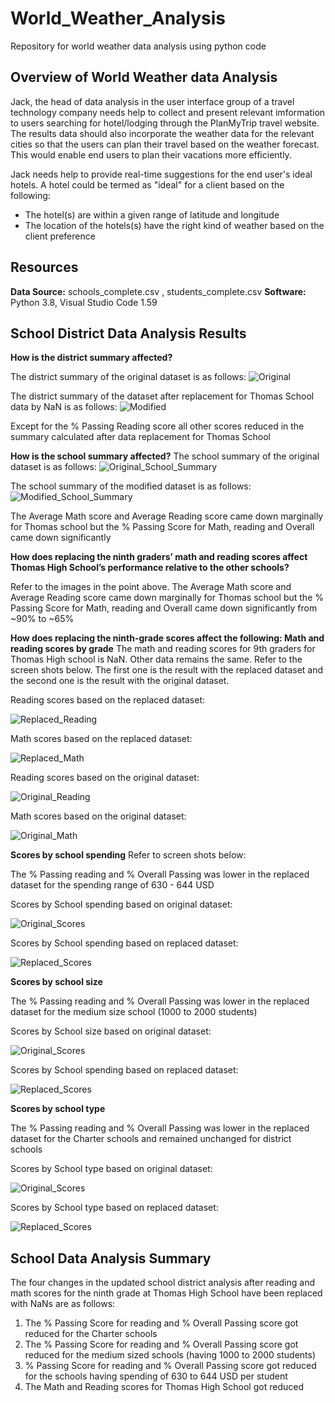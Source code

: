 # World_Weather_Analysis
Repository for world weather data analysis using python code

## Overview of World Weather data Analysis
Jack, the head of data analysis in the user interface group of a travel technology company needs help to collect and present relevant imformation to users searching for hotel/lodging through the PlanMyTrip travel website. The results data should also incorporate the weather data for the relevant cities so that the users can plan their travel based on the weather forecast. This would enable end users to plan their vacations more efficiently.  

Jack needs help to provide real-time suggestions for the end user's ideal hotels. A hotel could be termed as "ideal" for a client based on the following:

- The hotel(s) are within a given range of latitude and longitude
- The location of the hotels(s) have the right kind of weather based on the client preference

## Resources
**Data Source:** schools_complete.csv , students_complete.csv
**Software:** Python 3.8, Visual Studio Code 1.59

## School District Data Analysis Results

**How is the district summary affected?**

The district summary of the original dataset is as follows:
![Original](/Images/DistrictSummary_Original.png)

The district summary of the dataset after replacement for Thomas School data by NaN is as follows:
![Modified](/Images/DistrictSummary_AfterReplacement.png)

Except for the % Passing Reading score all other scores reduced in the summary calculated after data replacement for Thomas School

**How is the school summary affected?**
The school summary of the original dataset is as follows:
![Original_School_Summary](/Images/SchoolSummary_Original.png)

The school summary of the modified dataset is as follows:
![Modified_School_Summary](/Images/SchoolSummary_AfterReplacement.png)

The Average Math score and Average Reading score came down marginally for Thomas school but the % Passing Score for Math, reading and Overall came down significantly

**How does replacing the ninth graders’ math and reading scores affect Thomas High School’s performance relative to the other schools?**

Refer to the images in the point above. The Average Math score and Average Reading score came down marginally for Thomas school but the % Passing Score for Math, reading and Overall came down significantly from ~90% to ~65%

****How does replacing the ninth-grade scores affect the following:**
**Math and reading scores by grade****
The math and reading scores for 9th graders for Thomas High school is NaN. Other data  remains the same. Refer to the screen shots below. The first one is the result with the replaced dataset and the second one is the result with the original dataset.

Reading scores based on the replaced dataset:

![Replaced_Reading](/Images/ReadingScore_Replaced.png)

Math scores based on the replaced dataset:

![Replaced_Math](/Images/MathScore_Replaced.png)

Reading scores based on the original dataset:

![Original_Reading](/Images/ReadingScore_Original.png)

Math scores based on the original dataset:

![Original_Math](/Images/MathScore_Original.png)

**Scores by school spending**
Refer to screen shots below:

The % Passing reading and % Overall Passing was lower in the replaced dataset for the spending range of 630 - 644 USD

Scores by School spending based on original dataset:

![Original_Scores](/Images/Score_BySchoolSpending_Original.png)

Scores by School spending based on replaced dataset:

![Replaced_Scores](/Images/Score_BySchoolSpending_Replaced.png)

**Scores by school size**

The % Passing reading and % Overall Passing was lower in the replaced dataset for the medium size school (1000 to 2000 students)

Scores by School size based on original dataset:

![Original_Scores](/Images/Score_BySize_Original.png)

Scores by School spending based on replaced dataset:

![Replaced_Scores](/Images/Score_BySize_Replaced.png)

**Scores by school type**

The % Passing reading and % Overall Passing was lower in the replaced dataset for the Charter schools and remained unchanged for district schools

Scores by School type based on original dataset:

![Original_Scores](/Images/Score_ByType_Original.png)

Scores by School type based on replaced dataset:

![Replaced_Scores](/Images/Score_ByType_Replaced.png)


## School Data Analysis Summary
The four changes in the updated school district analysis after reading and math scores for the ninth grade at Thomas High School have been replaced with NaNs are as follows:

1. The % Passing Score for reading and % Overall Passing score got reduced for the Charter schools
2. The % Passing Score for reading and % Overall Passing score got reduced for the medium sized schools (having 1000 to 2000 students)
3. % Passing Score for reading and % Overall Passing score got reduced for the schools having spending of 630 to 644 USD per student
4. The Math and Reading scores for Thomas High School got reduced


